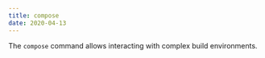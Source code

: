 ```yaml
---
title: compose
date: 2020-04-13
---
```


The `compose` command allows interacting with complex build environments.
